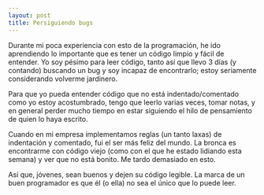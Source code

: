```yaml
---
layout: post
title: Persiguiendo bugs
---
```


Durante mi poca experiencia con esto de la programación, he ido aprendiendo lo importante que es tener un código limpio y fácil de entender. Yo soy pésimo para leer código, tanto así que llevo 3 días (y contando) buscando un bug y soy incapaz de encontrarlo; estoy seriamente considerando volverme jardinero.

Para que yo pueda entender código que no está indentado/comentado como yo estoy acostumbrado, tengo que leerlo varias veces, tomar notas, y en general perder mucho tiempo en estar siguiendo el hilo de pensamiento de quien lo haya escrito.

Cuando en mi empresa implementamos reglas (un tanto laxas) de indentación y comentado, fui el ser más feliz del mundo. La bronca es encontrarme con código viejo (como con el que he estado lidiando esta semana) y ver que no está bonito. Me tardo demasiado en esto.

Así que, jóvenes, sean buenos y dejen su código legible. La marca de un buen programador es que él (o ella) no sea el único que lo puede leer.
